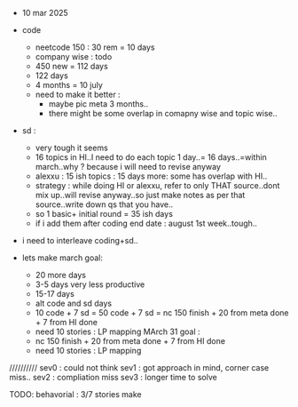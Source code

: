 - 10 mar 2025


- code
    - neetcode 150 : 30 rem = 10 days
    - company wise : todo
    - 450 new = 112 days
    -  122 days
    - 4 months = 10 july
    - need to make it better : 
        - maybe pic meta 3 months..
        - there might be some overlap in comapny wise and topic wise..

- sd :
    - very tough it seems
    - 16 topics in HI..I need to do each topic 1 day..= 16 days..=within march..why ? because i will need to revise anyway
    - alexxu : 15 ish topics : 15 days more: some has overlap with HI..
    - strategy : while doing HI or alexxu, refer to only THAT source..dont mix up..will revise anyway..so just make notes as per that source..write down qs that you have..
    - so 1 basic+ initial round = 35 ish days 
    - if i add them after coding end date : august 1st week..tough..

- i need to interleave coding+sd..
- lets make march goal:
    - 20 more days
    - 3-5 days very less productive
    - 15-17 days
    - alt code and sd days
    - 10 code + 7 sd = 50 code + 7 sd = nc 150 finish  + 20 from meta done + 7 from HI done
    - need 10 stories : LP mapping
MArch 31 goal :
    - nc 150 finish  + 20 from meta done + 7 from HI done
    - need 10 stories : LP mapping




//////////
sev0 : could not think
sev1 : got approach in mind, corner case miss..
sev2 : compliation miss
sev3 : longer time to solve


TODO:
behavorial : 3/7 stories make